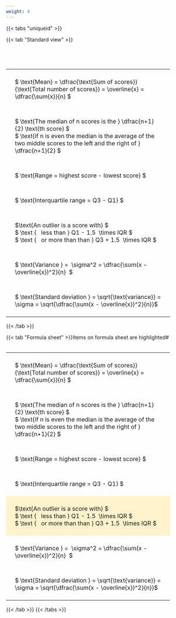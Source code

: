 ```yaml
---
weight: 4
---
```


{{< tabs "uniqueid" >}}

{{< tab "Standard view" >}}

#  
<br>
<style type="text/css">
#T_fc8e6 th.col_heading {
  text-align: left;
  font-size: 1em;
}
#T_fc8e6 td {
  text-align: left;
  font-size: 1em;
  padding: 1.5em;
}
#T_fc8e6_row0_col0, #T_fc8e6_row1_col0, #T_fc8e6_row2_col0, #T_fc8e6_row3_col0, #T_fc8e6_row4_col0, #T_fc8e6_row5_col0, #T_fc8e6_row6_col0 {
  width: 400px;
  white-space: pre-wrap;
}
</style>
<table id="T_fc8e6">
  <thead>
  </thead>
  <tbody>
    <tr>
      <td id="T_fc8e6_row0_col0" class="data row0 col0" >$ \text{Mean} = \dfrac{\text{Sum of scores}}{\text{Total number of scores}} = \overline{x} = \dfrac{\sum{x}}{n} $</td>
    </tr>
    <tr>
      <td id="T_fc8e6_row1_col0" class="data row1 col0" >$ \text{The median of n scores is the } \dfrac{n+1}{2} \text{th score} $
$ \text{if n is even the median is the average of the two middle scores to the left and the right of }  \dfrac{n+1}{2} $</td>
    </tr>
    <tr>
      <td id="T_fc8e6_row2_col0" class="data row2 col0" >$ \text{Range = highest score - lowest score} $</td>
    </tr>
    <tr>
      <td id="T_fc8e6_row3_col0" class="data row3 col0" >$ \text{Interquartile range = Q3 - Q1} $</td>
    </tr>
    <tr>
      <td id="T_fc8e6_row4_col0" class="data row4 col0" >$\text{An outlier is a score with} $
$ \text {   less than } Q1 - 1.5  \times IQR $
$ \text {   or more than than } Q3 + 1.5  \times IQR $</td>
    </tr>
    <tr>
      <td id="T_fc8e6_row5_col0" class="data row5 col0" >$ \text{Variance } =  \sigma^2 = \dfrac{\sum(x - \overline{x})^2}{n}  $</td>
    </tr>
    <tr>
      <td id="T_fc8e6_row6_col0" class="data row6 col0" >$ \text{Standard deviation } = \sqrt{\text{variance}} =  \sigma = \sqrt{\dfrac{\sum(x - \overline{x})^2}{n}}$</td>
    </tr>
  </tbody>
</table>
{{< /tab >}}

{{< tab "Formula sheet" >}}Items on formula sheet are highlighted#  
<br>
<style type="text/css">
#T_d80cc th.col_heading {
  text-align: left;
  font-size: 1em;
}
#T_d80cc td {
  text-align: left;
  font-size: 1em;
  padding: 1.5em;
}
#T_d80cc_row0_col0, #T_d80cc_row1_col0, #T_d80cc_row2_col0, #T_d80cc_row3_col0, #T_d80cc_row5_col0, #T_d80cc_row6_col0 {
  width: 400px;
  white-space: pre-wrap;
}
#T_d80cc_row4_col0 {
  width: 400px;
  background-color: rgba(255,194,10, 0.2);
  white-space: pre-wrap;
}
</style>
<table id="T_d80cc">
  <thead>
  </thead>
  <tbody>
    <tr>
      <td id="T_d80cc_row0_col0" class="data row0 col0" >$ \text{Mean} = \dfrac{\text{Sum of scores}}{\text{Total number of scores}} = \overline{x} = \dfrac{\sum{x}}{n} $</td>
    </tr>
    <tr>
      <td id="T_d80cc_row1_col0" class="data row1 col0" >$ \text{The median of n scores is the } \dfrac{n+1}{2} \text{th score} $
$ \text{if n is even the median is the average of the two middle scores to the left and the right of }  \dfrac{n+1}{2} $</td>
    </tr>
    <tr>
      <td id="T_d80cc_row2_col0" class="data row2 col0" >$ \text{Range = highest score - lowest score} $</td>
    </tr>
    <tr>
      <td id="T_d80cc_row3_col0" class="data row3 col0" >$ \text{Interquartile range = Q3 - Q1} $</td>
    </tr>
    <tr>
      <td id="T_d80cc_row4_col0" class="data row4 col0" >$\text{An outlier is a score with} $
$ \text {   less than } Q1 - 1.5  \times IQR $
$ \text {   or more than than } Q3 + 1.5  \times IQR $</td>
    </tr>
    <tr>
      <td id="T_d80cc_row5_col0" class="data row5 col0" >$ \text{Variance } =  \sigma^2 = \dfrac{\sum(x - \overline{x})^2}{n}  $</td>
    </tr>
    <tr>
      <td id="T_d80cc_row6_col0" class="data row6 col0" >$ \text{Standard deviation } = \sqrt{\text{variance}} =  \sigma = \sqrt{\dfrac{\sum(x - \overline{x})^2}{n}}$</td>
    </tr>
  </tbody>
</table>
{{< /tab >}}
{{< /tabs >}}